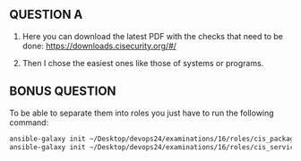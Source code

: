 ## QUESTION A

1. Here you can download the latest PDF with the checks that need to be done: https://downloads.cisecurity.org/#/

2. Then I chose the easiest ones like those of systems or programs.

## BONUS QUESTION 

To be able to separate them into roles you just have to run the following command:
```bash
ansible-galaxy init ~/Desktop/devops24/examinations/16/roles/cis_packages
ansible-galaxy init ~/Desktop/devops24/examinations/16/roles/cis_services
```